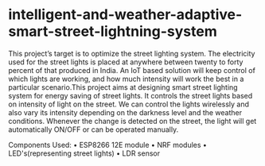 # intelligent-and-weather-adaptive-smart-street-lightning-system

This project’s target is to optimize the street lighting system. The electricity used for the street lights is placed at anywhere between twenty to forty percent of that produced
in India. An IoT based solution will keep control of which lights are working, and how much intensity will work the best in a particular scenario.This project aims at designing
smart street lighting system for energy saving of street lights. It controls the street lights based on intensity of light on the street. We can control the lights wirelessly
and also vary its intensity depending on the darkness level and the weather conditions. Whenever the change is detected on the street, the light will get automatically ON/OFF
or can be operated manually.

Components Used:
•	ESP8266 12E module
•	NRF modules
•	LED's(representing street lights)
•	LDR sensor

